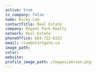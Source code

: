 ```yaml
---
active: true
is_company: false
name: Ricky Lam
contactTitle: Real Estate
company: Regent Park Realty
network: Real Estate
phoneOffice: 604-732-8322
email: rlam@startgate.ca
image_path:
color:
website:
profile_image_path: /images/person.png
---
```



